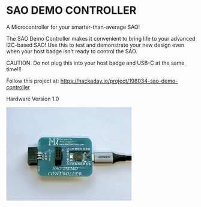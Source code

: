 # SAO DEMO CONTROLLER

A Microcontroller for your smarter-than-average SAO!

The SAO Demo Controller makes it convenient to bring life to your advanced I2C-based SAO! Use this to test and demonstrate your new design even when your host badge isn't ready to control the SAO.

CAUTION: Do not plug this into your host badge and USB-C at the same time!!!

Follow this project at: https://hackaday.io/project/198034-sao-demo-controller 

Hardware Version 1.0 

<img src="Images/SAO Demo Controller V1 front.jpeg" height="250">
